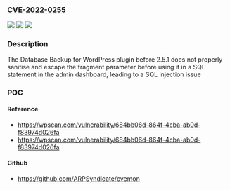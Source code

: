 ### [CVE-2022-0255](https://cve.mitre.org/cgi-bin/cvename.cgi?name=CVE-2022-0255)
![](https://img.shields.io/static/v1?label=Product&message=Database%20Backup%20for%20WordPress&color=blue)
![](https://img.shields.io/static/v1?label=Version&message=2.5.1%3C%202.5.1%20&color=brighgreen)
![](https://img.shields.io/static/v1?label=Vulnerability&message=CWE-89%20SQL%20Injection&color=brighgreen)

### Description

The Database Backup for WordPress plugin before 2.5.1 does not properly sanitise and escape the fragment parameter before using it in a SQL statement in the admin dashboard, leading to a SQL injection issue

### POC

#### Reference
- https://wpscan.com/vulnerability/684bb06d-864f-4cba-ab0d-f83974d026fa
- https://wpscan.com/vulnerability/684bb06d-864f-4cba-ab0d-f83974d026fa

#### Github
- https://github.com/ARPSyndicate/cvemon

